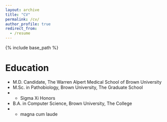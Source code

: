```yaml
---
layout: archive
title: "CV"
permalink: /cv/
author_profile: true
redirect_from:
  - /resume
---
```


{% include base_path %}

Education
======
* M.D. Candidate, The Warren Alpert Medical School of Brown University
* M.Sc. in Pathobiology, Brown University, The Graduate School
* * Sigma Xi Honors
* B.A. in Computer Science, Brown University, The College
* * magna cum laude


